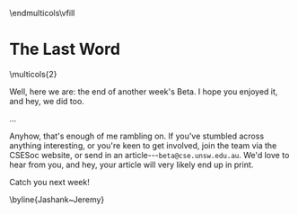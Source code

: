 \endmulticols\vfill

The Last Word
=============

\multicols{2}

Well, here we are: the end of another week's Beta.  I hope you enjoyed
it, and hey, we did too.

...

Anyhow, that's enough of me rambling on.  If you've stumbled across
anything interesting, or you're keen to get involved, join the team
via the CSESoc website, or send in an
article---`beta@cse.unsw.edu.au`.  We'd love to hear from you, and
hey, your article will very likely end up in print.

Catch you next week!

\byline{Jashank~Jeremy}
